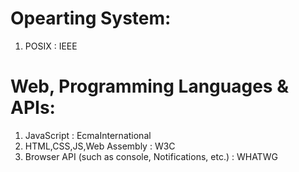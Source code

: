 # Opearting System:

1. POSIX : IEEE

# Web, Programming Languages & APIs:

1. JavaScript : EcmaInternational
2. HTML,CSS,JS,Web Assembly : W3C
3. Browser API (such as console, Notifications, etc.) : WHATWG
